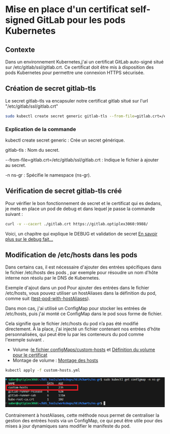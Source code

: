 # Mise en place d'un certificat self-signed GitLab pour les pods Kubernetes
## Contexte
Dans un environnement Kubernetes,j'ai un certificat GitLab auto-signé situé sur /etc/gitlab/ssl/gitlab.crt. Ce certificat doit être mis à disposition des pods Kubernetes pour permettre une connexion HTTPS sécurisée.

## Création de secret gitlab-tls
Le secret gitlab-tls va encapsuler notre certificat gitlab situé sur l'url "/etc/gitlab/ssl/gitlab.crt"

```sh
sudo kubectl create secret generic gitlab-tls --from-file=gitlab.crt=/etc/gitlab/ssl/gitlab.crt -n ns-gr

```
### Explication de la commande
kubectl create secret generic : Crée un secret générique.

gitlab-tls : Nom du secret.

--from-file=gitlab.crt=/etc/gitlab/ssl/gitlab.crt : Indique le fichier à ajouter au secret.

-n ns-gr : Spécifie le namespace (ns-gr).

## Vérification de secret gitlab-tls créé
Pour vérifier le bon fonctionnement de secret et le certificat qui es dedans, je mets en place un pod de debug et dans lequel je passe la commande suivant : 
```sh
curl -v --cacert ./gitlab.crt https://gitlab.optiplex3060:9988/
```
Voici, un chapitre qui explique le DEBUG et validation de secret [En savoir plus sur le debug fait...](debug-test/debug-test.md)

## Modification de /etc/hosts dans les pods
Dans certains cas, il est nécessaire d'ajouter des entrées spécifiques dans le fichier /etc/hosts des pods , par exemple pour résoudre un nom d'hôte interne non résolu par le DNS de Kubernetes.

Exemple d'ajout dans un pod
Pour ajouter des entrées dans le fichier /etc/hosts, vous pouvez utiliser un hostAliases dans la définition du pod, comme suit ([test-pod-with-hostAliases](debug-test/test-pod-with-hostAliases.yaml)).

Dans mon cas, j'ai utilisé un ConfigMap pour stocker les entrées de /etc/hosts, puis j'ai monté ce ConfigMap dans le pod sous forme de fichier.

Cela signifie que le fichier /etc/hosts du pod n’a pas été modifié directement. À la place, j'ai injecté un fichier contenant nos entrées d’hôte personnalisées, qui peut être lu par les conteneurs du pod comme l'exemple suivant .
* Volume :[le fichier configMaps/custom-hosts](../configMaps/custom-hosts.yml) et [Définition du volume pour le certificat ](debug-test/test-pod.yaml#L29-L31)
* Montage de volume : [Montage des hosts](debug-test/test-pod.yaml#L18-L20)
```sh
kubectl apply -f custom-hosts.yml
```
![custom-hosts configMap](../assets/image2.png)

Contrairement à hostAliases, cette méthode nous permet de centraliser la gestion des entrées hosts via un ConfigMap, ce qui peut être utile pour des mises à jour dynamiques sans modifier le manifeste du pod.

